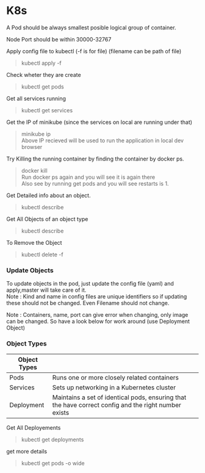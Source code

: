 # K8s

A Pod should be always smallest posible logical group of container.  

Node Port should be within 30000-32767  

Apply config file to kubectl (-f is for file) (filename can be path of file)
>kubectl apply -f <filename>  

Check wheter they are create  
>kubectl get pods  

Get all services running  
>kubectl get services  

Get the IP of minikube (since the services on local are running under that)  
>minikube ip  
Above IP recieved will be used to run the application in local dev browser  

Try Killing the running container by finding the container by docker ps.  
>docker kill <runningcontainerid>  
Run docker ps again and you will see it is again there  
Also see by running get pods and you will see restarts is 1.  

Get Detailed info about an object.  
>kubectl describe <objecttype> <objectname>  

Get All Objects of an object type  
>kubectl describe <objecttype>  

To Remove the Object  
>kubectl delete -f <configfilewhichcreatedit>

### Update Objects
To update objects in the pod, just update the config file (yaml) and apply,master will take care of it.  
Note : Kind and name in config files are unique identifiers so if updating these should not be changed. Even Filename should not change.  

Note : Containers, name, port can give error when changing, only image can be changed. So have a look below for work around (use Deployment Object)

### Object Types  
|Object Types|   |
|------------|---|
|Pods        |Runs one or more closely related containers|
|Services    |Sets up networking in a Kubernetes cluster |
|Deployment  |Maintains a set of identical pods, ensuring that the have correct config and the right number exists   |  

Get All Deployements  
>kubectl get deployments  

get more details  
>kubectl get pods -o wide
